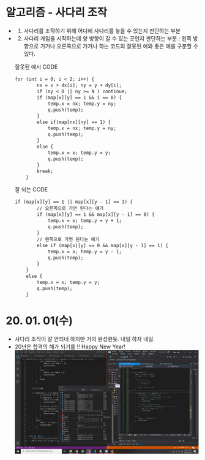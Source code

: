 # 알고리즘 - 사다리 조작
 - 1. 사다리를 조작하기 위해 어디에 사다리를 놓을 수 있는지 판단하는 부분
 - 2. 사다리 게임을 시작하는데 양 방향이 갈 수 있는 곳인지 판단하는 부분
    : 왼쪽 방향으로 가거나 오른쪽으로 가거나 하는 코드의 잘못된 예와 좋은 예를 구분할 수 있다.

    잘못된 예시 CODE
    ```
    for (int i = 0; i < 2; i++) {
			nx = x + dx[i]; ny = y + dy[i];
			if (ny < 0 || ny >= N ) continue;
			if (map[x][y] == 1 && i == 0) {
				temp.x = nx; temp.y = ny;
				q.push(temp);
			}
			else if(map[nx][ny] == 1) {
				temp.x = nx; temp.y = ny;
				q.push(temp);
			}
			else {
				temp.x = x; temp.y = y;
				q.push(temp);
			}
			break;
		}
    ```

    잘 되는 CODE
    ```
    if (map[x][y] == 1 || map[x][y - 1] == 1) {
			// 오른쪽으로 가면 된다는 얘기
			if (map[x][y] == 1 && map[x][y - 1] == 0) {
				temp.x = x; temp.y = y + 1;
				q.push(temp);
			}
			// 왼쪽으로 가면 된다는 얘기
			else if (map[x][y] == 0 && map[x][y - 1] == 1) {
				temp.x = x; temp.y = y - 1;
				q.push(temp);
			}
		}
		else {
			temp.x = x; temp.y = y;
			q.push(temp);
		}
    ```


# 20. 01. 01(수)
 - 사다리 조작이 잘 안되네 하지만 거의 완성한듯. 내일 하자 내일.
 - 20년은 합격의 해가 되기를 !! Happy New Year!
  ![Alt text](./img/img_200101.png)
        
     